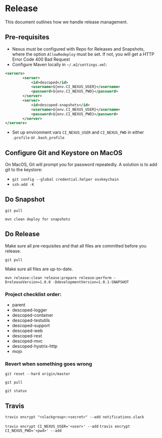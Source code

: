 # Release

This document outlines how we handle release management.

## Pre-requisites

* Nexus must be configured with Repo for Releases and Snapshots, where the option `AllowRedeploy` must be set. If not, you will get a HTTP Error Code 400 Bad Request
* Configure Maven locally in `~/.m2/settings.xml`:
```xml
<servers>
        <server>
            <id>descoped</id>
            <username>${env.CI_NEXUS_USER}</username>
            <password>${env.CI_NEXUS_PWD}</password>
        </server>
        <server>
            <id>descoped-snapshots</id>
            <username>${env.CI_NEXUS_USER}</username>
            <password>${env.CI_NEXUS_PWD}</password>
        </server>
</servers>
```
* Set up environment vars `CI_NEXUS_USER` and `CI_NEXUS_PWD` in either `.profile` or `.bash_profile`

## Configure Git and Keystore on MacOS

On MacOS, Git will prompt you for password repeatedly. A solution is to add git to the keystore: 

* `git config --global credential.helper osxkeychain`
* `ssh-add -K`

## Do Snapshot

`git pull`

`mvn clean deploy for snapshots`

## Do Release

Make sure all pre-requisites and that all files are committed before you release.

`git pull`

Make sure all files are up-to-date.

`mvn release:clean release:prepare release:perform -DreleaseVersion=1.0.0 -DdevelopmentVersion=1.0.1-SNAPSHOT`

### Project checklist order:

* parent
* descoped-logger
* descoped-container
* descoped-testutils
* descoped-support
* descoped-web
* descoped-rest
* descoped-mvc
* descoped-hystrix-http
* mojo


### Revert when something goes wrong

`git reset --hard origin/master`

`git pull`

`git status`

## Travis

`travis encrypt "<slackgroup>:<secret>" --add notifications.slack`

`travis encrypt CI_NEXUS_USER='<user>' --add`
`travis encrypt CI_NEXUS_PWD='<pwd>' --add`

